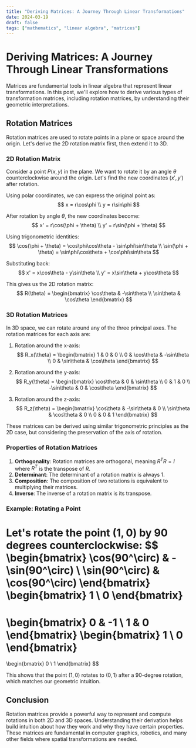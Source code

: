 ```yaml
---
title: "Deriving Matrices: A Journey Through Linear Transformations"
date: 2024-03-19
draft: false
tags: ["mathematics", "linear algebra", "matrices"]
---
```


# Deriving Matrices: A Journey Through Linear Transformations

Matrices are fundamental tools in linear algebra that represent linear transformations. In this post, we'll explore how to derive various types of transformation matrices, including rotation matrices, by understanding their geometric interpretations.

## Rotation Matrices

Rotation matrices are used to rotate points in a plane or space around the origin. Let's derive the 2D rotation matrix first, then extend it to 3D.

### 2D Rotation Matrix

Consider a point $P(x, y)$ in the plane. We want to rotate it by an angle $\theta$ counterclockwise around the origin. Let's find the new coordinates $(x', y')$ after rotation.

Using polar coordinates, we can express the original point as:
$$
x = r\cos\phi \\
y = r\sin\phi
$$

After rotation by angle $\theta$, the new coordinates become:
$$
x' = r\cos(\phi + \theta) \\
y' = r\sin(\phi + \theta)
$$

Using trigonometric identities:
$$
\cos(\phi + \theta) = \cos\phi\cos\theta - \sin\phi\sin\theta \\
\sin(\phi + \theta) = \sin\phi\cos\theta + \cos\phi\sin\theta
$$

Substituting back:
$$
x' = x\cos\theta - y\sin\theta \\
y' = x\sin\theta + y\cos\theta
$$

This gives us the 2D rotation matrix:
$$
R(\theta) = \begin{bmatrix}
\cos\theta & -\sin\theta \\
\sin\theta & \cos\theta
\end{bmatrix}
$$

### 3D Rotation Matrices

In 3D space, we can rotate around any of the three principal axes. The rotation matrices for each axis are:

1. Rotation around the x-axis:
$$
R_x(\theta) = \begin{bmatrix}
1 & 0 & 0 \\
0 & \cos\theta & -\sin\theta \\
0 & \sin\theta & \cos\theta
\end{bmatrix}
$$

2. Rotation around the y-axis:
$$
R_y(\theta) = \begin{bmatrix}
\cos\theta & 0 & \sin\theta \\
0 & 1 & 0 \\
-\sin\theta & 0 & \cos\theta
\end{bmatrix}
$$

3. Rotation around the z-axis:
$$
R_z(\theta) = \begin{bmatrix}
\cos\theta & -\sin\theta & 0 \\
\sin\theta & \cos\theta & 0 \\
0 & 0 & 1
\end{bmatrix}
$$

These matrices can be derived using similar trigonometric principles as the 2D case, but considering the preservation of the axis of rotation.

### Properties of Rotation Matrices

1. **Orthogonality**: Rotation matrices are orthogonal, meaning $R^T R = I$ where $R^T$ is the transpose of $R$.
2. **Determinant**: The determinant of a rotation matrix is always 1.
3. **Composition**: The composition of two rotations is equivalent to multiplying their matrices.
4. **Inverse**: The inverse of a rotation matrix is its transpose.

### Example: Rotating a Point

Let's rotate the point $(1, 0)$ by 90 degrees counterclockwise:
$$
\begin{bmatrix}
\cos(90^\circ) & -\sin(90^\circ) \\
\sin(90^\circ) & \cos(90^\circ)
\end{bmatrix}
\begin{bmatrix}
1 \\
0
\end{bmatrix}
=
\begin{bmatrix}
0 & -1 \\
1 & 0
\end{bmatrix}
\begin{bmatrix}
1 \\
0
\end{bmatrix}
=
\begin{bmatrix}
0 \\
1
\end{bmatrix}
$$

This shows that the point $(1, 0)$ rotates to $(0, 1)$ after a 90-degree rotation, which matches our geometric intuition.

## Conclusion

Rotation matrices provide a powerful way to represent and compute rotations in both 2D and 3D spaces. Understanding their derivation helps build intuition about how they work and why they have certain properties. These matrices are fundamental in computer graphics, robotics, and many other fields where spatial transformations are needed. 